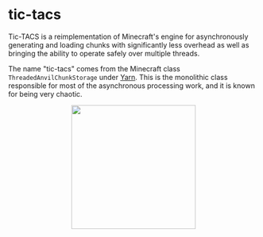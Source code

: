 # tic-tacs

Tic-TACS is a reimplementation of Minecraft's engine for asynchronously generating and loading chunks with significantly less overhead as well as bringing the ability to operate safely over multiple threads. 

The name "tic-tacs" comes from the Minecraft class `ThreadedAnvilChunkStorage` under [Yarn](https://github.com/FabricMC/yarn/). This is the monolithic class responsible for most of the asynchronous processing work, and it is known for being very chaotic.


<p align="center">
  <img src="https://i.imgur.com/CyA190s.png" width="250" />
</p>
